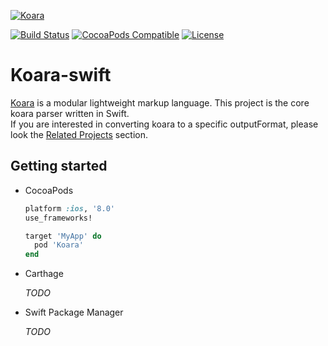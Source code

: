 [![Koara](http://koara.io/logo.png)](http://www.koara.io)

[![Build Status](https://img.shields.io/travis/koara/koara-swift.svg)](https://travis-ci.org/koara/koara-swift)
[![CocoaPods Compatible](https://img.shields.io/cocoapods/v/Koara.svg)](https://img.shields.io/cocoapods/v/Koara.svg)
[![License](https://img.shields.io/badge/License-Apache%202.0-blue.svg)](https://github.com/koara/koara-java/blob/master/LICENSE)

# Koara-swift
[Koara](http://www.koara.io) is a modular lightweight markup language. This project is the core koara parser written in Swift.  
If you are interested in converting koara to a specific outputFormat, please look the [Related Projects](#related-projects) section.

## Getting started
- CocoaPods
  
  ```ruby
  platform :ios, '8.0'
  use_frameworks!

  target 'MyApp' do
	pod 'Koara'
  end
  ```

- Carthage

  _TODO_

- Swift Package Manager

  _TODO_


